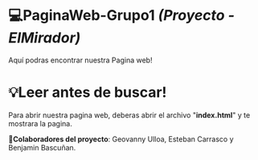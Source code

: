 # 💻PaginaWeb-Grupo1 *(Proyecto - ElMirador)*
Aquí podras encontrar nuestra Pagina web!

# 💡Leer antes de buscar!
Para abrir nuestra pagina web, deberas abrir el archivo "**index.html**" y te mostrara la pagina.

**📖Colaboradores del proyecto**: Geovanny Ulloa, Esteban Carrasco y Benjamin Bascuñan.

